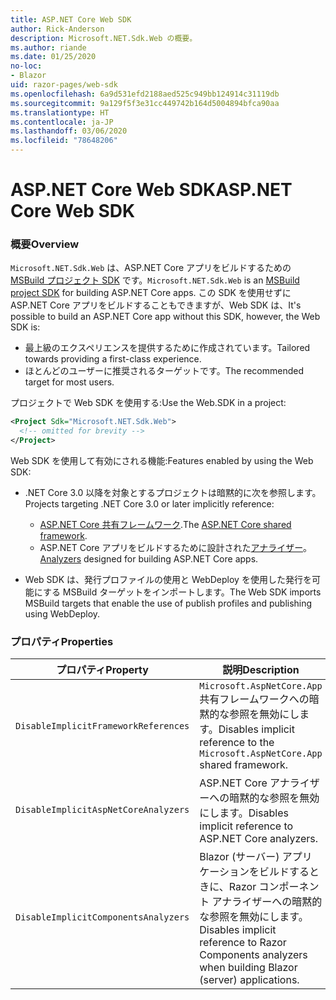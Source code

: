 ```yaml
---
title: ASP.NET Core Web SDK
author: Rick-Anderson
description: Microsoft.NET.Sdk.Web の概要。
ms.author: riande
ms.date: 01/25/2020
no-loc:
- Blazor
uid: razor-pages/web-sdk
ms.openlocfilehash: 6a9d531efd2188aed525c949bb124914c31119db
ms.sourcegitcommit: 9a129f5f3e31cc449742b164d5004894bfca90aa
ms.translationtype: HT
ms.contentlocale: ja-JP
ms.lasthandoff: 03/06/2020
ms.locfileid: "78648206"
---
```

# <a name="aspnet-core-web-sdk"></a><span data-ttu-id="b604b-103">ASP.NET Core Web SDK</span><span class="sxs-lookup"><span data-stu-id="b604b-103">ASP.NET Core Web SDK</span></span>

### <a name="overview"></a><span data-ttu-id="b604b-104">概要</span><span class="sxs-lookup"><span data-stu-id="b604b-104">Overview</span></span>

<span data-ttu-id="b604b-105">`Microsoft.NET.Sdk.Web` は、ASP.NET Core アプリをビルドするための [MSBuild プロジェクト SDK](https://docs.microsoft.com/visualstudio/msbuild/how-to-use-project-sdk) です。</span><span class="sxs-lookup"><span data-stu-id="b604b-105">`Microsoft.NET.Sdk.Web` is an [MSBuild project SDK](https://docs.microsoft.com/visualstudio/msbuild/how-to-use-project-sdk) for building ASP.NET Core apps.</span></span> <span data-ttu-id="b604b-106">この SDK を使用せずに ASP.NET Core アプリをビルドすることもできますが、Web SDK は、</span><span class="sxs-lookup"><span data-stu-id="b604b-106">It's possible to build an ASP.NET Core app without this SDK, however, the Web SDK is:</span></span>

* <span data-ttu-id="b604b-107">最上級のエクスペリエンスを提供するために作成されています。</span><span class="sxs-lookup"><span data-stu-id="b604b-107">Tailored towards providing a first-class experience.</span></span>
* <span data-ttu-id="b604b-108">ほとんどのユーザーに推奨されるターゲットです。</span><span class="sxs-lookup"><span data-stu-id="b604b-108">The recommended target for most users.</span></span>

<span data-ttu-id="b604b-109">プロジェクトで Web SDK を使用する:</span><span class="sxs-lookup"><span data-stu-id="b604b-109">Use the Web.SDK in a project:</span></span>

  ```xml
  <Project Sdk="Microsoft.NET.Sdk.Web">
    <!-- omitted for brevity -->
  </Project>
  ```

<span data-ttu-id="b604b-110">Web SDK を使用して有効にされる機能:</span><span class="sxs-lookup"><span data-stu-id="b604b-110">Features enabled by using the Web SDK:</span></span>

* <span data-ttu-id="b604b-111">.NET Core 3.0 以降を対象とするプロジェクトは暗黙的に次を参照します。</span><span class="sxs-lookup"><span data-stu-id="b604b-111">Projects targeting .NET Core 3.0 or later implicitly reference:</span></span>

  * <span data-ttu-id="b604b-112">[ASP.NET Core 共有フレームワーク](xref:fundamentals/metapackage-app).</span><span class="sxs-lookup"><span data-stu-id="b604b-112">The [ASP.NET Core shared framework](xref:fundamentals/metapackage-app).</span></span>
  * <span data-ttu-id="b604b-113">ASP.NET Core アプリをビルドするために設計された[アナライザー](/visualstudio/extensibility/getting-started-with-roslyn-analyzers)。</span><span class="sxs-lookup"><span data-stu-id="b604b-113">[Analyzers](/visualstudio/extensibility/getting-started-with-roslyn-analyzers) designed for building ASP.NET Core apps.</span></span>
* <span data-ttu-id="b604b-114">Web SDK は、発行プロファイルの使用と WebDeploy を使用した発行を可能にする MSBuild ターゲットをインポートします。</span><span class="sxs-lookup"><span data-stu-id="b604b-114">The Web SDK imports MSBuild targets that enable the use of publish profiles and publishing using WebDeploy.</span></span>

### <a name="properties"></a><span data-ttu-id="b604b-115">プロパティ</span><span class="sxs-lookup"><span data-stu-id="b604b-115">Properties</span></span>

| <span data-ttu-id="b604b-116">プロパティ</span><span class="sxs-lookup"><span data-stu-id="b604b-116">Property</span></span> | <span data-ttu-id="b604b-117">説明</span><span class="sxs-lookup"><span data-stu-id="b604b-117">Description</span></span> |
| -------- | ----------- |
| `DisableImplicitFrameworkReferences` | <span data-ttu-id="b604b-118">`Microsoft.AspNetCore.App` 共有フレームワークへの暗黙的な参照を無効にします。</span><span class="sxs-lookup"><span data-stu-id="b604b-118">Disables implicit reference to the `Microsoft.AspNetCore.App` shared framework.</span></span> |
| `DisableImplicitAspNetCoreAnalyzers` | <span data-ttu-id="b604b-119">ASP.NET Core アナライザーへの暗黙的な参照を無効にします。</span><span class="sxs-lookup"><span data-stu-id="b604b-119">Disables implicit reference to ASP.NET Core analyzers.</span></span> |
| `DisableImplicitComponentsAnalyzers` | <span data-ttu-id="b604b-120">Blazor (サーバー) アプリケーションをビルドするときに、Razor コンポーネント アナライザーへの暗黙的な参照を無効にします。</span><span class="sxs-lookup"><span data-stu-id="b604b-120">Disables implicit reference to Razor Components analyzers when building Blazor (server) applications.</span></span> |
